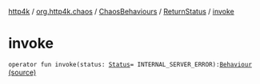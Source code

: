 [http4k](../../../index.md) / [org.http4k.chaos](../../index.md) / [ChaosBehaviours](../index.md) / [ReturnStatus](index.md) / [invoke](./invoke.md)

# invoke

`operator fun invoke(status: `[`Status`](../../../org.http4k.core/-status/index.md)` = INTERNAL_SERVER_ERROR): `[`Behaviour`](../../-behaviour.md) [(source)](https://github.com/http4k/http4k/blob/master/http4k-testing-chaos/src/main/kotlin/org/http4k/chaos/ChaosBehaviours.kt#L77)